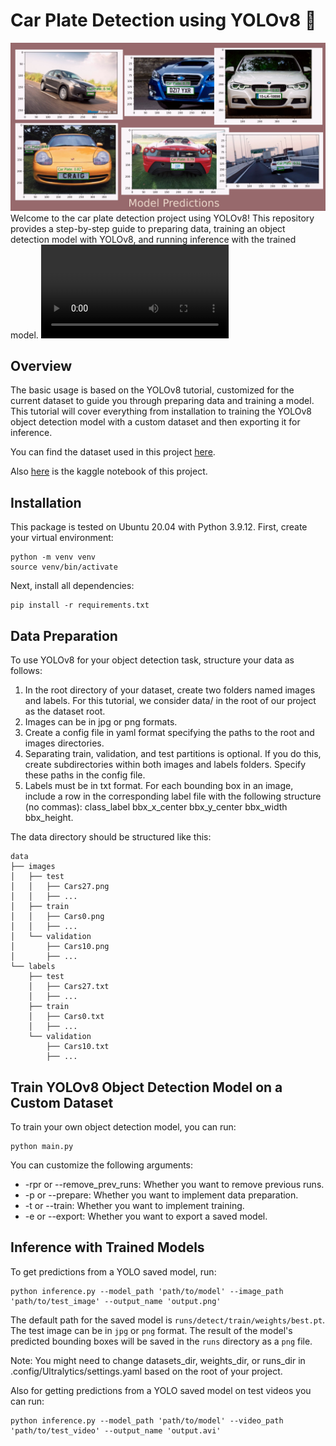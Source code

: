# Car Plate Detection using YOLOv8 🚀
![predictions](predictions.jpg)
Welcome to the car plate detection project using YOLOv8! This repository provides a step-by-step guide to preparing data, training an object detection model with YOLOv8, and running inference with the trained model.
![video_predictions](output02.avi)
## Overview

The basic usage is based on the YOLOv8 tutorial, customized for the current dataset to guide you through preparing data and training a model. This tutorial will cover everything from installation to training the YOLOv8 object detection model with a custom dataset and then exporting it for inference. <br>

You can find the dataset used in this project <a href="https://www.kaggle.com/datasets/andrewmvd/car-plate-detection">here</a>. <br>

Also <a href="https://www.kaggle.com/code/elahehgolrokh/training-object-detection-model-using-yolo8">here</a> is the kaggle notebook of this project.

## Installation

This package is tested on Ubuntu 20.04 with Python 3.9.12. First, create your virtual environment:

```shell
python -m venv venv
source venv/bin/activate
```
Next, install all dependencies:

```shell
pip install -r requirements.txt
```

## Data Preparation
To use YOLOv8 for your object detection task, structure your data as follows:

1. In the root directory of your dataset, create two folders named images and labels. For this tutorial, we consider data/ in the root of our project as the dataset root.
2. Images can be in jpg or png formats.
3. Create a config file in yaml format specifying the paths to the root and images directories.
4. Separating train, validation, and test partitions is optional. If you do this, create subdirectories within both images and labels folders. Specify these paths in the config file.
5. Labels must be in txt format. For each bounding box in an image, include a row in the corresponding label file with the following structure (no commas): class_label bbx_x_center bbx_y_center bbx_width bbx_height.

The data directory should be structured like this:

```
data
├── images
│   ├── test
│   │   ├── Cars27.png
│   │   ├── ...
│   ├── train
│   │   ├── Cars0.png
│   │   ├── ...
│   └── validation
│       ├── Cars10.png
│       ├── ...
└── labels
    ├── test
    │   ├── Cars27.txt
    │   ├── ...
    ├── train
    │   ├── Cars0.txt
    │   ├── ...
    └── validation
        ├── Cars10.txt
        ├── ...
```

## Train YOLOv8 Object Detection Model on a Custom Dataset
To train your own object detection model, you can run:

```shell
python main.py
```

You can customize the following arguments:

* -rpr or --remove_prev_runs: Whether you want to remove previous runs.
* -p or --prepare: Whether you want to implement data preparation.
* -t or --train: Whether you want to implement training.
* -e or --export: Whether you want to export a saved model.

## Inference with Trained Models
To get predictions from a YOLO saved model, run:

```shell
python inference.py --model_path 'path/to/model' --image_path 'path/to/test_image' --output_name 'output.png'
```
The default path for the saved model is `runs/detect/train/weights/best.pt`. The test image can be in `jpg` or `png` format. The result of the model's predicted bounding boxes will be saved in the `runs` directory as a `png` file.

Note: You might need to change datasets_dir, weights_dir, or runs_dir in .config/Ultralytics/settings.yaml based on the root of your project.

Also for getting predictions from a YOLO saved model on test videos you can run:

```shell
python inference.py --model_path 'path/to/model' --video_path 'path/to/test_video' --output_name 'output.avi'
```
